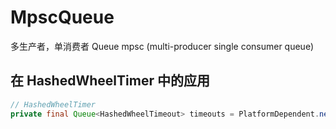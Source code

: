 # MpscQueue

多生产者，单消费者 Queue mpsc (multi-producer single consumer queue)

## 在 HashedWheelTimer 中的应用

```java
// HashedWheelTimer
private final Queue<HashedWheelTimeout> timeouts = PlatformDependent.newMpscQueue();
```